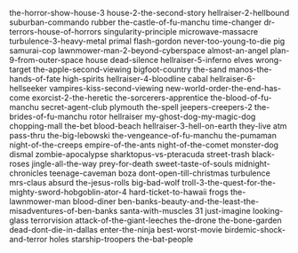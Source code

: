 the-horror-show-house-3
house-2-the-second-story
hellraiser-2-hellbound
suburban-commando
rubber
the-castle-of-fu-manchu
time-changer
dr-terrors-house-of-horrors
singularity-principle
microwave-massacre
turbulence-3-heavy-metal
primal
flash-gordon
never-too-young-to-die
pig
samurai-cop
lawnmower-man-2-beyond-cyberspace
almost-an-angel
plan-9-from-outer-space
house
dead-silence
hellraiser-5-inferno
elves
wrong-target
the-apple-second-viewing
bigfoot-country
the-sand
manos-the-hands-of-fate
high-spirits
hellraiser-4-bloodline
cabal
hellraiser-6-hellseeker
vampires-kiss-second-viewing
new-world-order-the-end-has-come
exorcist-2-the-heretic
the-sorcerers-apprentice
the-blood-of-fu-manchu
secret-agent-club
plymouth
the-spell
jeepers-creepers-2
the-brides-of-fu-manchu
rotor
hellraiser
my-ghost-dog-my-magic-dog
chopping-mall
the-bet
blood-beach
hellraiser-3-hell-on-earth
they-live
atm
pass-thru
the-big-lebowski
the-vengeance-of-fu-manchu
the-pumaman
night-of-the-creeps
empire-of-the-ants
night-of-the-comet
monster-dog
dismal
zombie-apocalypse
sharktopus-vs-pteracuda
street-trash
black-roses
jingle-all-the-way
prey-for-death
sweet-taste-of-souls
midnight-chronicles
teenage-caveman
boza
dont-open-till-christmas
turbulence
mrs-claus
absurd
the-jesus-rolls
big-bad-wolf
troll-3-the-quest-for-the-mighty-sword-hobgoblin-ator-4
hard-ticket-to-hawaii
frogs
the-lawnmower-man
blood-diner
ben-banks-beauty-and-the-least-the-misadventures-of-ben-banks
santa-with-muscles
31
just-imagine
looking-glass
terrorvision
attack-of-the-giant-leeches
the-drone
the-bone-garden
dead-dont-die-in-dallas
enter-the-ninja
best-worst-movie
birdemic-shock-and-terror
holes
starship-troopers
the-bat-people
